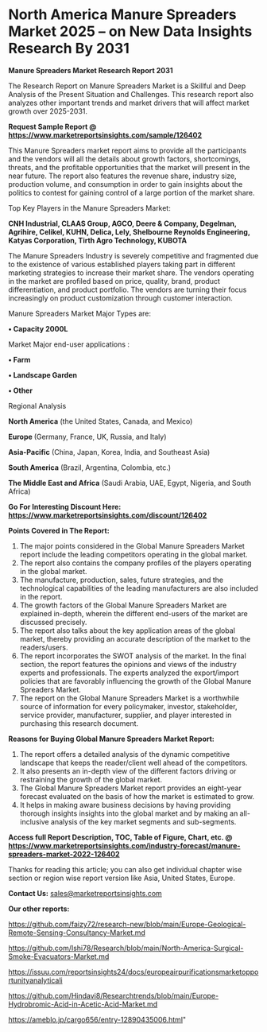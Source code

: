 # North America Manure Spreaders Market 2025 – on New Data Insights Research By 2031

<strong>Manure Spreaders Market Research Report 2031</strong>

The Research Report on Manure Spreaders Market is a Skillful and Deep Analysis of the Present Situation and Challenges. This research report also analyzes other important trends and market drivers that will affect market growth over 2025-2031.

<strong>Request Sample Report @ <a href=https://www.marketreportsinsights.com/sample/126402>https://www.marketreportsinsights.com/sample/126402</a></strong>

This Manure Spreaders market report aims to provide all the participants and the vendors will all the details about growth factors, shortcomings, threats, and the profitable opportunities that the market will present in the near future. The report also features the revenue share, industry size, production volume, and consumption in order to gain insights about the politics to contest for gaining control of a large portion of the market share.

Top Key Players in the Manure Spreaders Market:

<strong>CNH Industrial, CLAAS Group, AGCO, Deere & Company, Degelman, Agrihire, Celikel, KUHN, Delica, Lely, Shelbourne Reynolds Engineering, Katyas Corporation, Tirth Agro Technology, KUBOTA</strong>

The Manure Spreaders Industry is severely competitive and fragmented due to the existence of various established players taking part in different marketing strategies to increase their market share. The vendors operating in the market are profiled based on price, quality, brand, product differentiation, and product portfolio. The vendors are turning their focus increasingly on product customization through customer interaction.

Manure Spreaders Market Major Types are:

<strong>• Capacity 2000L</strong>

Market Major end-user applications :

<strong>• Farm

• Landscape Garden

• Other</strong>

Regional Analysis

</u><strong><b>North America</b></strong> (the United States, Canada, and Mexico)

<strong><b>Europe </b></strong>(Germany, France, UK, Russia, and Italy)

<strong><b>Asia-Pacific</b></strong> (China, Japan, Korea, India, and Southeast Asia)

<strong><b>South America</b></strong> (Brazil, Argentina, Colombia, etc.)

<strong><b>The Middle East and Africa</b></strong> (Saudi Arabia, UAE, Egypt, Nigeria, and South Africa)

<strong>Go For Interesting Discount Here: <a href=https://www.marketreportsinsights.com/discount/126402>https://www.marketreportsinsights.com/discount/126402</a></strong>

<strong>Points Covered in The Report:</strong>
<ol>
  <li>The major points considered in the Global Manure Spreaders Market report include the leading competitors operating in the global market.</li>
  <li>The report also contains the company profiles of the players operating in the global market.</li>
  <li>The manufacture, production, sales, future strategies, and the technological capabilities of the leading manufacturers are also included in the report.</li>
  <li>The growth factors of the Global Manure Spreaders Market are explained in-depth, wherein the different end-users of the market are discussed precisely.</li>
  <li>The report also talks about the key application areas of the global market, thereby providing an accurate description of the market to the readers/users.</li>
  <li>The report incorporates the SWOT analysis of the market. In the final section, the report features the opinions and views of the industry experts and professionals. The experts analyzed the export/import policies that are favorably influencing the growth of the Global Manure Spreaders Market.</li>
  <li>The report on the Global Manure Spreaders Market is a worthwhile source of information for every policymaker, investor, stakeholder, service provider, manufacturer, supplier, and player interested in purchasing this research document.</li>
</ol>
<strong>Reasons for Buying Global Manure Spreaders Market Report:</strong>

<ol>
  <li>The report offers a detailed analysis of the dynamic competitive landscape that keeps the reader/client well ahead of the competitors.</li>
  <li>It also presents an in-depth view of the different factors driving or restraining the growth of the global market.</li>
  <li>The Global Manure Spreaders Market report provides an eight-year forecast evaluated on the basis of how the market is estimated to grow.</li>
  <li>It helps in making aware business decisions by having providing thorough insights insights into the global market and by making an all-inclusive analysis of the key market segments and sub-segments.</li>
</ol>
<strong>Access full Report Description, TOC, Table of Figure, Chart, etc. @ <a href=https://www.marketreportsinsights.com/industry-forecast/manure-spreaders-market-2022-126402>https://www.marketreportsinsights.com/industry-forecast/manure-spreaders-market-2022-126402</a></strong>


Thanks for reading this article; you can also get individual chapter wise section or region wise report version like Asia, United States, Europe.

<strong>Contact Us:</strong>
sales@marketreportsinsights.com

<strong>Our other reports:</strong>

<a href=https://github.com/faizy72/research-new/blob/main/Europe-Geological-Remote-Sensing-Consultancy-Market.md>https://github.com/faizy72/research-new/blob/main/Europe-Geological-Remote-Sensing-Consultancy-Market.md</a>

<a href=https://github.com/Ishi78/Research/blob/main/North-America-Surgical-Smoke-Evacuators-Market.md>https://github.com/Ishi78/Research/blob/main/North-America-Surgical-Smoke-Evacuators-Market.md</a>

<a href=https://issuu.com/reportsinsights24/docs/europeairpurificationsmarketopportunityanalyticali>https://issuu.com/reportsinsights24/docs/europeairpurificationsmarketopportunityanalyticali</a>

<a href=https://github.com/Hindavi8/Researchtrends/blob/main/Europe-Hydrobromic-Acid-in-Acetic-Acid-Market.md>https://github.com/Hindavi8/Researchtrends/blob/main/Europe-Hydrobromic-Acid-in-Acetic-Acid-Market.md</a>

<a href=https://ameblo.jp/cargo656/entry-12890435006.html>https://ameblo.jp/cargo656/entry-12890435006.html</a>"
